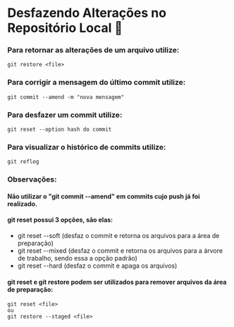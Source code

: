 # Desfazendo Alterações no Repositório Local 📝

### Para retornar as alterações de um arquivo utilize:
    git restore <file>
    
### Para corrigir a mensagem do último commit utilize:
    git commit --amend -m "nova mensagem"
    
### Para desfazer um commit utilize:
    git reset --option hash do commit

### Para visualizar o histórico de commits utilize:
    git reflog

### Observações:

#### Não utilizar o "git commit --amend" em commits cujo push já foi realizado.

#### git reset possui 3 opções, são elas:
  - git reset --soft (desfaz o commit e retorna os arquivos para a área de preparação)
  - git reset --mixed (desfaz o commit e retorna os arquivos para a árvore de trabalho, sendo essa a opção padrão)
  - git reset --hard (desfaz o commit e apaga os arquivos)

#### git reset e git restore podem ser utilizados para remover arquivos da área de preparação:
    git reset <file>
    ou
    git restore --staged <file>
